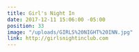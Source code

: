 ```yaml
---
title: Girl's Night In
date: 2017-12-11 15:06:00 -05:00
position: 33
image: "/uploads/GIRLS%20NIGHT%20INN.jpg"
link: http://girlsnightinclub.com
---
```


